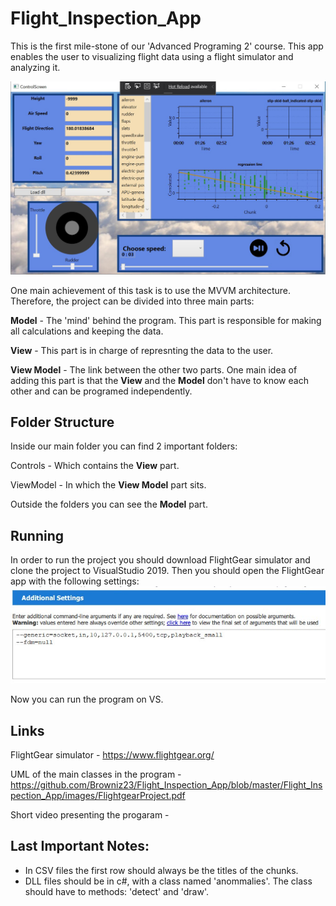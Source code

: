 # Flight_Inspection_App

This is the first mile-stone of our 'Advanced Programing 2' course.
This app enables the user to visualizing flight data using a flight simulator and analyzing it.

![FlightGearApp GUI](https://github.com/Browniz23/Flight_Inspection_App/blob/0f2cb39bb84fe93ac7fced8bc744d17682814ae4/Flight_Inspection_App/images/example_flight.jpg)

One main achievement of this task is to use the MVVM architecture.
Therefore, the project can be divided into three main parts:

**Model** - The 'mind' behind the program. This part is responsible for making all calculations and keeping the data.

**View** - This part is in charge of represnting the data to the user.

**View Model** - The link between the other two parts. One main idea of adding this part is that the **View** and the **Model** don't have to know each other and can be programed independently.

## Folder Structure

Inside our main folder you can find 2 important folders:

Controls - Which contains the **View** part.

ViewModel - In which the **View Model** part sits.

Outside the folders you can see the **Model** part.

## Running

In order to run the project you should download FlightGear simulator and clone the project to VisualStudio 2019.
Then you should open the FlightGear app with the following settings:
![FlightGear settings](https://raw.githubusercontent.com/Browniz23/Flight_Inspection_App/master/Flight_Inspection_App/images/Additional%20Settings.jpg)

Now you can run the program on VS.

## Links

FlightGear simulator - https://www.flightgear.org/

UML of the main classes in the program - https://github.com/Browniz23/Flight_Inspection_App/blob/master/Flight_Inspection_App/images/FlightgearProject.pdf

Short video presenting the progaram - 


## Last Important Notes:

- In CSV files the first row should always be the titles of the chunks.
- DLL files should be in c#, with a class named 'anommalies'. The class should have to methods: 'detect' and 'draw'.
